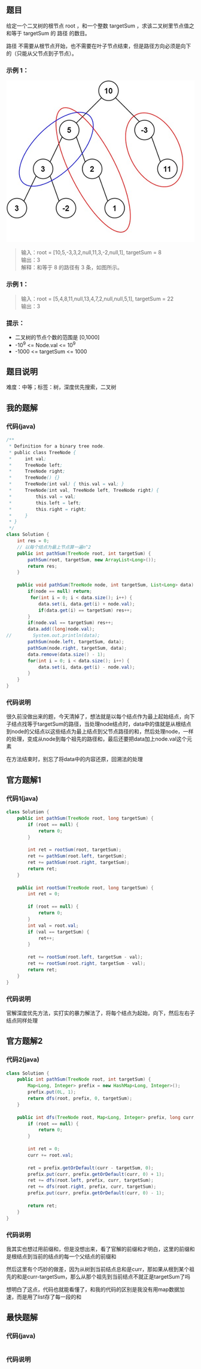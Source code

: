 ## 题目
给定一个二叉树的根节点 root ，和一个整数 targetSum ，求该二叉树里节点值之和等于 targetSum 的 路径 的数目。

路径 不需要从根节点开始，也不需要在叶子节点结束，但是路径方向必须是向下的（只能从父节点到子节点）。
### 示例 1：
![](/support/image/437-路径总和/pathsum3-1-tree.jpg)
> 输入：root = [10,5,-3,3,2,null,11,3,-2,null,1], targetSum = 8   
> 输出：3  
> 解释：和等于 8 的路径有 3 条，如图所示。  
### 示例 1：
> 输入：root = [5,4,8,11,null,13,4,7,2,null,null,5,1], targetSum = 22  
> 输出：3  
### 提示：
- 二叉树的节点个数的范围是 [0,1000]
- -10<sup>9</sup> <= Node.val <= 10<sup>9</sup>
- -1000 <= targetSum <= 1000
## 题目说明
难度：中等；标签：树，深度优先搜索，二叉树
## 我的题解
### 代码(java)
```java
/**
 * Definition for a binary tree node.
 * public class TreeNode {
 *     int val;
 *     TreeNode left;
 *     TreeNode right;
 *     TreeNode() {}
 *     TreeNode(int val) { this.val = val; }
 *     TreeNode(int val, TreeNode left, TreeNode right) {
 *         this.val = val;
 *         this.left = left;
 *         this.right = right;
 *     }
 * }
 */
class Solution {
    int res = 0;
    // 以每个结点为最上节点算一遍n^2
    public int pathSum(TreeNode root, int targetSum) {
        pathSum(root, targetSum, new ArrayList<Long>());
        return res;
    }

    public void pathSum(TreeNode node, int targetSum, List<Long> data) {
        if(node == null) return;
         for(int i = 0; i < data.size(); i++) {
            data.set(i, data.get(i) + node.val);
            if(data.get(i) == targetSum) res++;
        }
        if(node.val == targetSum) res++;
        data.add((long)node.val);
//        System.out.println(data);
        pathSum(node.left, targetSum, data);
        pathSum(node.right, targetSum, data);
        data.remove(data.size() - 1);
        for(int i = 0; i < data.size(); i++) {
            data.set(i, data.get(i) - node.val);
        }
    }
}
```
### 代码说明
很久前没做出来的题，今天清掉了，想法就是以每个结点作为最上起始结点，向下子结点找等于targetSum的路径，当处理node结点时，data中的值就是从根结点到node的父结点以这些结点为最上结点到父节点路径的和，然后处理node，一样的处理，变成从node到每个祖先的路径和，最后还要把data加上node.val这个元素

在方法结束时，别忘了将data中的内容还原，回溯法的处理
## 官方题解1
### 代码1(java)
```java
class Solution {
    public int pathSum(TreeNode root, long targetSum) {
        if (root == null) {
            return 0;
        }

        int ret = rootSum(root, targetSum);
        ret += pathSum(root.left, targetSum);
        ret += pathSum(root.right, targetSum);
        return ret;
    }

    public int rootSum(TreeNode root, long targetSum) {
        int ret = 0;

        if (root == null) {
            return 0;
        }
        int val = root.val;
        if (val == targetSum) {
            ret++;
        } 

        ret += rootSum(root.left, targetSum - val);
        ret += rootSum(root.right, targetSum - val);
        return ret;
    }
}
```
### 代码说明
官解深度优先方法，实打实的暴力解法了，将每个结点为起始，向下，然后左右子结点同样处理
## 官方题解2
### 代码2(java)
```java
class Solution {
    public int pathSum(TreeNode root, int targetSum) {
        Map<Long, Integer> prefix = new HashMap<Long, Integer>();
        prefix.put(0L, 1);
        return dfs(root, prefix, 0, targetSum);
    }

    public int dfs(TreeNode root, Map<Long, Integer> prefix, long curr, int targetSum) {
        if (root == null) {
            return 0;
        }

        int ret = 0;
        curr += root.val;

        ret = prefix.getOrDefault(curr - targetSum, 0);
        prefix.put(curr, prefix.getOrDefault(curr, 0) + 1);
        ret += dfs(root.left, prefix, curr, targetSum);
        ret += dfs(root.right, prefix, curr, targetSum);
        prefix.put(curr, prefix.getOrDefault(curr, 0) - 1);

        return ret;
    }
}
```
### 代码说明
我其实也想过用前缀和，但是没想出来，看了官解的前缀和才明白，这里的前缀和是根结点到当前的结点的每一个父结点的前缀和

然后这里有个巧妙的做差，因为从树到当前结点总和是curr，那如果从根到某个祖先的和是curr-targetSum，那么从那个祖先到当前结点不就正是targetSum了吗

想明白了这点，代码也就能看懂了，和我的代码的区别是我没有用map数据加速，而是用了list存了每一段的和
## 最快题解
### 代码(java)
```java
```
### 代码说明